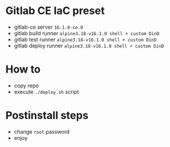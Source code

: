 # Gitlab CE IaC preset
- gitlab-ce server `16.1.0-ce.0`
- gitlab build runner `alpine3.18-v16.1.0 shell + custom DinD`
- gitlab test runner `alpine3.18-v16.1.0 shell + custom DinD`
- gitlab deploy runner `alpine3.18-v16.1.0 shell + custom DinD`

# How to
- copy repo
- execute `./deploy.sh` script

# Postinstall steps
- change `root` password
- enjoy
